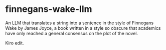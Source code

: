 # finnegans-wake-llm
An LLM that translates a string into a sentence in the style of Finnegans Wake by James Joyce, a book written in a style so obscure that academics have only reached a general consensus on the plot of the novel.

Kiro edit.